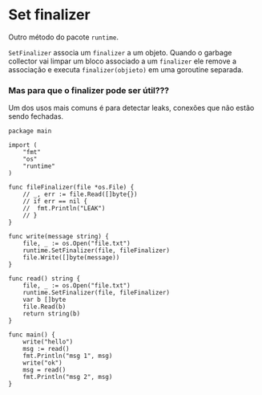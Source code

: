 # Set finalizer

Outro método do pacote `runtime`.

`SetFinalizer` associa um `finalizer` a um objeto. Quando
o garbage collector vai limpar um bloco associado a um `finalizer`
ele remove a associação e executa `finalizer(objieto)` em uma
goroutine separada.

### Mas para que o finalizer pode ser útil???

Um dos usos mais comuns é para detectar leaks, conexões que não estão sendo fechadas.

```
package main

import (
	"fmt"
	"os"
	"runtime"
)

func fileFinalizer(file *os.File) {
	// _, err := file.Read([]byte{})
	// if err == nil {
	// 	fmt.Println("LEAK")
	// }
}

func write(message string) {
	file, _ := os.Open("file.txt")
	runtime.SetFinalizer(file, fileFinalizer)
	file.Write([]byte(message))
}

func read() string {
	file, _ := os.Open("file.txt")
	runtime.SetFinalizer(file, fileFinalizer)
	var b []byte
	file.Read(b)
	return string(b)
}

func main() {
	write("hello")
	msg := read()
	fmt.Println("msg 1", msg)
	write("ok")
	msg = read()
	fmt.Println("msg 2", msg)
}
```